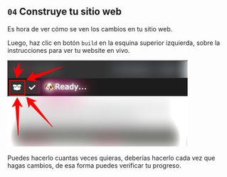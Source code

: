 ## `04` Construye tu sitio web

Es hora de ver cómo se ven los cambios en tu sitio web.

Luego, haz clic en botón `build` en la esquina superior izquierda, sobre la instrucciones para ver tu website en vivo. 

![build button](../../assets/build.png?raw=true) 

Puedes hacerlo cuantas veces quieras, deberías hacerlo cada vez que hagas cambios, de esa forma puedes verificar tu progreso.
